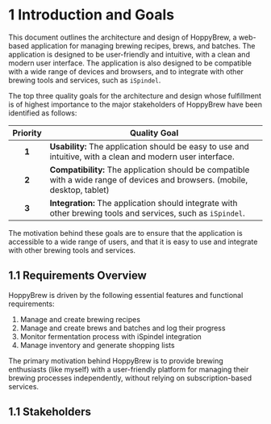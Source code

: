 # 1 Introduction and Goals

This document outlines the architecture and design of HoppyBrew, a web-based application for managing brewing recipes, brews, and batches. The application is designed to be user-friendly and intuitive, with a clean and modern user interface. The application is also designed to be compatible with a wide range of devices and browsers, and to integrate with other brewing tools and services, such as `iSpindel`.

The top three quality goals for the architecture and design whose fulfillment is of highest importance to the major stakeholders of HoppyBrew have been identified as follows:

| **Priority** | **Quality Goal**                                                                                                             |
| :----------: | ---------------------------------------------------------------------------------------------------------------------------- |
|    **1**     | **Usability:** The application should be easy to use and intuitive, with a clean and modern user interface.                  |
|    **2**     | **Compatibility:** The application should be compatible with a wide range of devices and browsers. (mobile, desktop, tablet) |
|    **3**     | **Integration:** The application should integrate with other brewing tools and services, such as `iSpindel`.                 |

The motivation behind these goals are to ensure that the application is accessible to a wide range of users, and that it is easy to use and integrate with other brewing tools and services.

## 1.1 Requirements Overview

HoppyBrew is driven by the following essential features and functional requirements:

1.  Manage and create brewing recipes
2.  Manage and create brews and batches and log their progress
3.  Monitor fermentation process with iSpindel integration
4.  Manage inventory and generate shopping lists

The primary motivation behind HoppyBrew is to provide brewing enthusiasts (like myself) with a user-friendly platform for managing their brewing processes independently, without relying on subscription-based services.

## 1.1 Stakeholders
